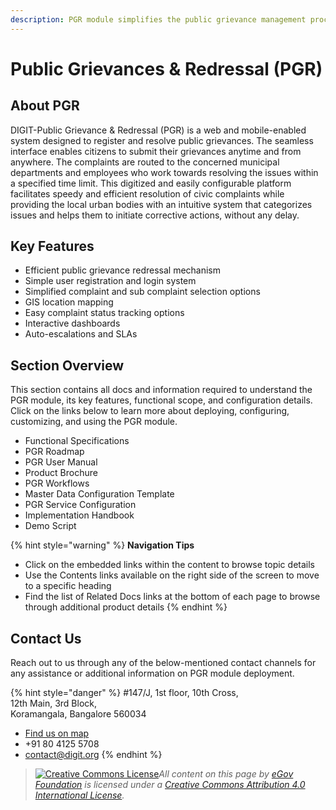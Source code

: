 ```yaml
---
description: PGR module simplifies the public grievance management process
---
```


# Public Grievances & Redressal \(PGR\)

## About PGR

DIGIT-Public Grievance & Redressal \(PGR\) is a web and mobile-enabled system designed to register and resolve public grievances. The seamless interface enables citizens to submit their grievances anytime and from anywhere. The complaints are routed to the concerned municipal departments and employees who work towards resolving the issues within a specified time limit. This digitized and easily configurable platform facilitates speedy and efficient resolution of civic complaints while providing the local urban bodies with an intuitive system that categorizes issues and helps them to initiate corrective actions, without any delay.

## Key Features

* Efficient public grievance redressal mechanism
* Simple user registration and login system
* Simplified complaint and sub complaint selection options
* GIS location mapping 
* Easy complaint status tracking options
* Interactive dashboards  
* Auto-escalations and SLAs 

## Section Overview

This section contains all docs and information required to understand the PGR module, its key features, functional scope, and configuration details. Click on the links below to learn more about deploying, configuring, customizing, and using the PGR module.

* Functional Specifications
* PGR Roadmap
* PGR User Manual
* Product Brochure
* PGR Workflows 
* Master Data Configuration Template
* PGR Service Configuration
* Implementation Handbook
* Demo Script

{% hint style="warning" %}
**Navigation Tips**

* Click on the embedded links within the content to browse topic details
* Use the Contents links available on the right side of the screen to move to a specific heading
* Find the list of Related Docs links at the bottom of each page to browse through additional product details
{% endhint %}

## Contact Us

Reach out to us through any of the below-mentioned contact channels for any assistance or additional information on PGR module deployment.

{% hint style="danger" %}
\#147/J, 1st floor, 10th Cross,  
12th Main, 3rd Block,  
Koramangala, Bangalore 560034

* [Find us on map](https://goo.gl/maps/pYCFMhHWW7r)
* +91 80 4125 5708
* contact@digit.org
{% endhint %}



> [![Creative Commons License](https://i.creativecommons.org/l/by/4.0/80x15.png)](http://creativecommons.org/licenses/by/4.0/)_All content on this page by_ [_eGov Foundation_](https://egov.org.in/) _is licensed under a_ [_Creative Commons Attribution 4.0 International License_](http://creativecommons.org/licenses/by/4.0/)_._



